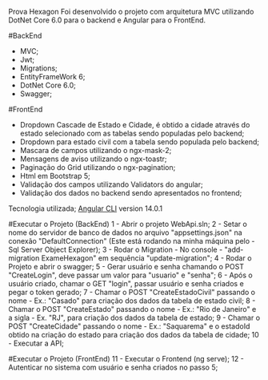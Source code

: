
Prova Hexagon
Foi desenvolvido o projeto com arquitetura MVC utilizando DotNet Core 6.0 para o backend e Angular para o FrontEnd.

#BackEnd
- MVC;
- Jwt;
- Migrations;
- EntityFrameWork 6;
- DotNet Core 6.0;
- Swagger;


#FrontEnd
- Dropdown Cascade de Estado e Cidade, é obtido a cidade através do estado selecionado com as tabelas sendo populadas pelo backend;
- Dropdown para estado civil com a tabela sendo populada pelo backend;
- Mascara de campos utilizando o ngx-mask-2;
- Mensagens de aviso utilizando o ngx-toastr;
- Paginação do Grid utilizando o ngx-pagination;
- Html em Bootstrap 5;
- Validação dos campos utilizando Validators do angular;
- Validação dos dados no backend sendo apresentados no frontend;

Tecnologia utilizada;
[Angular CLI](https://github.com/angular/angular-cli) version 14.0.1

#Executar o Projeto (BackEnd)
1 - Abrir o projeto WebApi.sln;
2 - Setar o nome do servidor de banco de dados no arquivo "appsettings.json" na conexão "DefaultConnection" (Este está rodando na minha máquina pelo - Sql Server Object Explorer);
3 - Rodar o Migration - No console - "add-migration ExameHexagon" em sequência "update-migration";
4 - Rodar o Projeto e abrir o swagger;
5 - Gerar usuário e senha chamando o POST "CreateLogin", deve passar um valor para "usuario" e "senha";
6 - Após o usuário criado, chamar o GET "login", passar usuário e senha criados e pegar o token gerado;
7 - Chamar o POST "CreateEstadoCivil" passando o nome - Ex.: "Casado" para criação dos dados da tabela de estado civil;
8 - Chamar o POST "CreateEstado" passando o nome - Ex.: "Rio de Janeiro" e a sigla - Ex. "RJ", para criação dos dados da tabela de estado;
9 - Chamar o POST "CreateCidade" passando o nome - Ex.: "Saquarema" e o estadoId obtido na criação do estado para criação dos dados da tabela de cidade;
10 - Executar a API;

#Executar o Projeto (FrontEnd)
11 - Executar o Frontend (ng serve);
12 - Autenticar no sistema com usuário e senha criados no passo 5;
